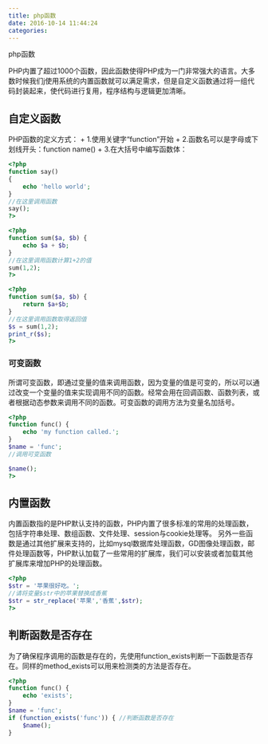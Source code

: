 ```yaml
---
title: php函数
date: 2016-10-14 11:44:24
categories:
---
```

php函数
<!-- more -->
PHP内置了超过1000个函数，因此函数使得PHP成为一门非常强大的语言。大多数时候我们j使用系统的内置函数就可以满足需求，但是自定义函数通过将一组代码封装起来，使代码进行复用，程序结构与逻辑更加清晰。

<h2>自定义函数</h2>
PHP函数的定义方式：
+ 1.使用关键字“function”开始
+ 2.函数名可以是字母或下划线开头：function name()
+ 3.在大括号中编写函数体：

```php
<?php
function say()
{
    echo 'hello world';
}
//在这里调用函数
say();
?>

<?php
function sum($a, $b) {
    echo $a + $b;
}
//在这里调用函数计算1+2的值
sum(1,2);
?>

<?php
function sum($a, $b) {
    return $a+$b;
}
//在这里调用函数取得返回值
$s = sum(1,2);
print_r($s);
?>
```

<h3>可变函数</h3>
所谓可变函数，即通过变量的值来调用函数，因为变量的值是可变的，所以可以通过改变一个变量的值来实现调用不同的函数。经常会用在回调函数、函数列表，或者根据动态参数来调用不同的函数。可变函数的调用方法为变量名加括号。

```php
<?php
function func() {
    echo 'my function called.';
}
$name = 'func';
//调用可变函数

$name();
?>
```

<h2>内置函数</h2>
内置函数指的是PHP默认支持的函数，PHP内置了很多标准的常用的处理函数，包括字符串处理、数组函数、文件处理、session与cookie处理等。
另外一些函数是通过其他扩展来支持的，比如mysql数据库处理函数，GD图像处理函数，邮件处理函数等，PHP默认加载了一些常用的扩展库，我们可以安装或者加载其他扩展库来增加PHP的处理函数。

```php
<?php
$str = '苹果很好吃。';
//请将变量$str中的苹果替换成香蕉
$str = str_replace('苹果','香蕉',$str);
?>
```

<h2>判断函数是否存在</h2>
为了确保程序调用的函数是存在的，先使用function_exists判断一下函数是否存在。同样的method_exists可以用来检测类的方法是否存在。

```php
<?php
function func() {
    echo 'exists';
}
$name = 'func';
if (function_exists('func')) { //判断函数是否存在
    $name();
}
```













<!--<img src="/images/6.png" width="800" height="263" />-->
<!--<font color=#FF6666></font>-->
